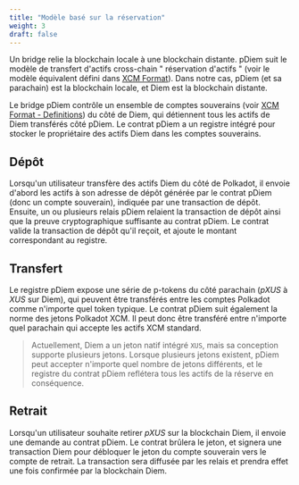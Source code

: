 ```yaml
---
title: "Modèle basé sur la réservation"
weight: 3
draft: false
---
```


Un bridge relie la blockchain locale à une blockchain distante. pDiem suit le modèle de transfert d'actifs cross-chain " réservation d'actifs " (voir le modèle équivalent défini dans [XCM Format](https://github.com/paritytech/xcm-format#depositreserveasset)). Dans notre cas, pDiem (et sa parachain) est la blockchain locale, et Diem est la blockchain distante.

Le bridge pDiem contrôle un ensemble de comptes souverains (voir [XCM Format - Definitions](https://github.com/paritytech/xcm-format#definitions)) du côté de Diem, qui détiennent tous les actifs de Diem transférés côté pDiem. Le contrat pDiem a un registre intégré pour stocker le propriétaire des actifs Diem dans les comptes souverains.

## Dépôt

Lorsqu'un utilisateur transfère des actifs Diem du côté de Polkadot, il envoie d'abord les actifs à son adresse de dépôt générée par le contrat pDiem (donc un compte souverain), indiquée par une transaction de dépôt. Ensuite, un ou plusieurs relais pDiem relaient la transaction de dépôt ainsi que la preuve cryptographique suffisante au contrat pDiem. Le contrat valide la transaction de dépôt qu'il reçoit, et ajoute le montant correspondant au registre.

## Transfert

Le registre pDiem expose une série de p-tokens du côté parachain (*pXUS* à *XUS* sur Diem), qui peuvent être transférés entre les comptes Polkadot comme n'importe quel token typique. Le contrat pDiem suit également la norme des jetons Polkadot XCM. Il peut donc être transféré entre n'importe quel parachain qui accepte les actifs XCM standard.

> Actuellement, Diem a un jeton natif intégré `XUS`, mais sa conception supporte plusieurs jetons. Lorsque plusieurs jetons existent, pDiem peut accepter n'importe quel nombre de jetons différents, et le registre du contrat pDiem reflétera tous les actifs de la réserve en conséquence.

## Retrait

Lorsqu'un utilisateur souhaite retirer *pXUS* sur la blockchain Diem, il envoie une demande au contrat pDiem. Le contrat brûlera le jeton, et signera une transaction Diem pour débloquer le jeton du compte souverain vers le compte de retrait. La transaction sera diffusée par les relais et prendra effet une fois confirmée par la blockchain Diem.
